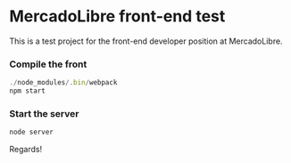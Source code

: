 # MercadoLibre front-end test

This is a test project for the front-end developer position at MercadoLibre.

### Compile the front

```javascript
./node_modules/.bin/webpack
npm start
```

### Start the server

```javascript
node server
```

Regards!
